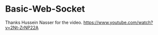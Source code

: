 # Basic-Web-Socket

Thanks Hussein Nasser for the video.
https://www.youtube.com/watch?v=2Nt-ZrNP22A
